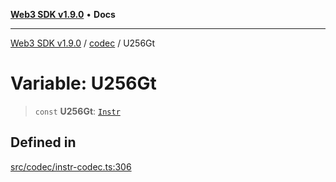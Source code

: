 [**Web3 SDK v1.9.0**](../../../README.md) • **Docs**

***

[Web3 SDK v1.9.0](../../../globals.md) / [codec](../README.md) / U256Gt

# Variable: U256Gt

> `const` **U256Gt**: [`Instr`](../type-aliases/Instr.md)

## Defined in

[src/codec/instr-codec.ts:306](https://github.com/Mystic-Nayy/alephium-web3/blob/c1afd789a197ce5fe21f08c2965942090157c33d/packages/web3/src/codec/instr-codec.ts#L306)
